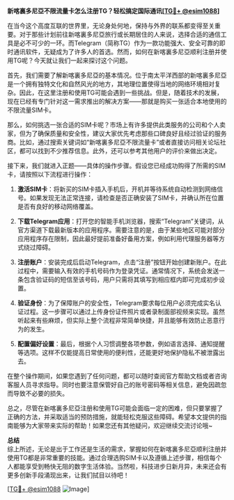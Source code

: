 **新喀裏多尼亞不限流量卡怎么注册TG？轻松搞定国际通讯[[TG💪+ @esim1088](https://t.me/s/esim1088)]**

在当今这个高度互联的世界里，无论身处何地，保持与外界的联系都变得至关重要。对于那些计划前往新喀裏多尼亞旅行或长期居住的人来说，选择合适的通信工具是必不可少的一环。而Telegram（简称TG）作为一款功能强大、安全可靠的即时通讯软件，无疑成为了许多人的首选。然而，如何在新喀裏多尼亞顺利注册并使用TG呢？今天就让我们一起来探讨这个问题。

首先，我们需要了解新喀裏多尼亞的基本情况。位于南太平洋西部的新喀裏多尼亞是一个拥有独特文化和自然风光的地方，其地理位置使得当地的网络环境相对复杂。因此，在这里注册和使用TG可能会遇到一些挑战。但是，随着技术的发展，现在已经有专门针对这一需求推出的解决方案——那就是购买一张适合本地使用的不限流量SIM卡。

那么，如何挑选一张合适的SIM卡呢？市场上有许多提供此类服务的公司和个人卖家，但为了确保质量和安全性，建议大家优先考虑那些口碑良好且经过验证的服务商。比如，通过搜索关键词如“新喀裏多尼亞不限流量卡”或者直接访问相关论坛社区，都可以找到不少推荐信息。此外，还可以参考其他用户的评价来做出决定。

接下来，我们就进入正题——具体的操作步骤。假设您已经成功购得了所需的SIM卡，请按照以下流程进行操作：

1. **激活SIM卡**：将新买的SIM卡插入手机后，开机并等待系统自动检测到网络信号。如果发现无法正常连接，请检查是否正确安装了SIM卡，并确认所在位置是否有良好的移动网络覆盖。

2. **下载Telegram应用**：打开您的智能手机浏览器，搜索“Telegram”关键词，从官方渠道下载最新版本的应用程序。需要注意的是，由于某些地区可能对部分应用程序存在限制，因此最好提前准备好备用方案，例如利用代理服务器等方式绕过障碍。

3. **注册账户**：安装完成后启动Telegram，点击“注册”按钮开始创建新账户。在此过程中，需要输入有效的手机号码作为登录凭证。通常情况下，系统会发送一条包含验证码的短信至该号码，用户只需将其填写到相应框内即可完成初步设置。

4. **验证身份**：为了保障账户的安全性，Telegram要求每位用户必须完成实名认证过程。这一步骤可以通过上传身份证件照片或者录制面部视频来实现。虽然听起来有些麻烦，但实际上整个流程非常简单快捷，并且能够有效防止恶意行为的发生。

5. **配置偏好设置**：最后，根据个人习惯调整各项参数，例如语言选择、通知提醒等选项。这样不仅能提高日常使用的便利性，还能更好地保护隐私不被泄露出去。

在整个操作期间，如果您遇到了任何问题，都可以随时查阅官方帮助文档或者咨询客服人员寻求指导。同时也要注意保管好自己的账号密码等相关信息，避免因疏忽而导致不必要的损失。

总之，尽管在新喀裏多尼亞注册和使用TG可能会面临一定的困难，但只要掌握了正确的方法，并采取适当的预防措施，就能轻松克服这些障碍。希望本文提供的指南能够为大家带来实际的帮助！如果您还有其他疑问，欢迎继续交流讨论哦~

**总结**  
综上所述，无论是出于工作还是生活的需求，掌握如何在新喀裏多尼亞顺利注册并使用TG都是非常重要的技能。通过合理选购SIM卡以及遵循上述步骤，相信每个人都能享受到畅快无阻的数字生活体验。当然啦，科技进步日新月异，未来还会有更多创新手段涌现出来，让我们拭目以待吧！

[[TG💪+ @esim1088](https://t.me/s/esim1088) ![Image](https://i.postimg.cc/4NQfJmqS/Snipaste-2025-05-13-00-14-12.png)]